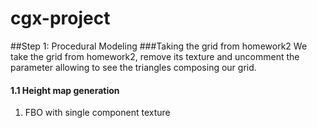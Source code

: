 # cgx-project
##Step 1: Procedural Modeling
###Taking the grid from homework2
We take the grid from homework2, remove its texture and uncomment the parameter allowing to see the triangles composing our grid.

#### 1.1 Height map generation
1. FBO with single component texture
